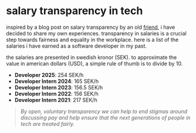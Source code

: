 # salary transparency in tech

inspired by a blog post on salary transparency by an old [friend](https://vladde.net), i have decided to share my own experiences. transparency in salaries is a crucial step towards fairness and equality in the workplace. here is a list of the salaries i have earned as a software developer in my past.

the salaries are presented in swedish kronor (SEK). to approximate the value in american dollars (USD), a simple rule of thumb is to divide by 10.

- **Developer 2025**: 254 SEK/h
- **Developer Intern 2024**: 165 SEK/h
- **Developer Intern 2023**: 156.5 SEK/h
- **Developer Intern 2022**: 156 SEK/h
- **Developer Intern 2021**: 217 SEK/h

> *By open, voluntary transparency we can help to end stigmas around discussing pay and help ensure that the next generations of people in tech are treated fairly.*
